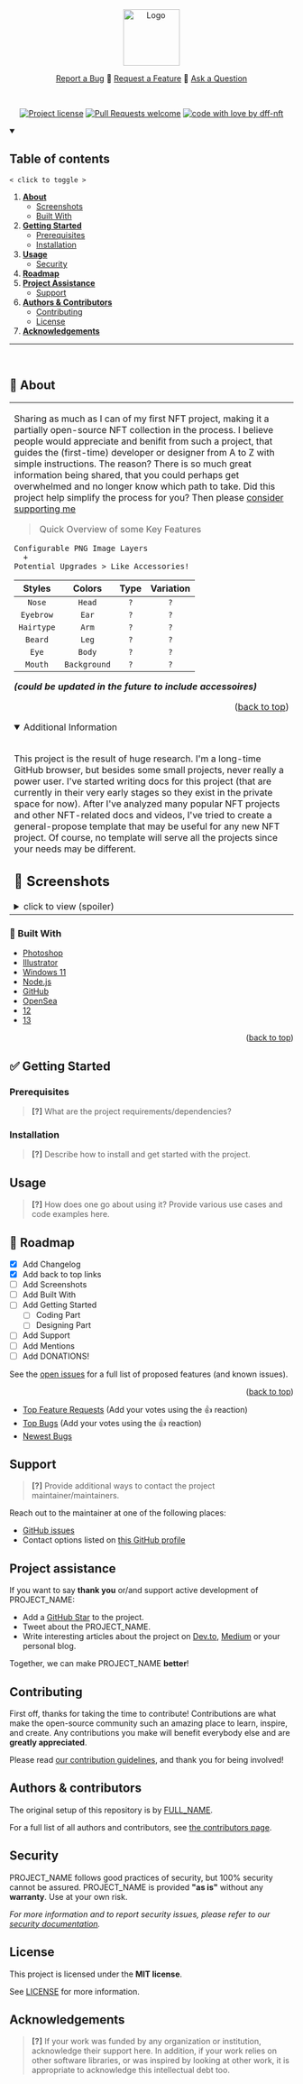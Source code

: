<div id="top"></div>
<div align="center">
  <a href="https://github.com/dff-nft/Epic-Crypto-Dudes"><img src="docs/images/logo.svg" alt="Logo" width="100" height="100"></a>

  <a href="https://github.com/dff-nft/Epic-Crypto-Dudes/issues/new?assignees=&labels=bug&template=01_BUG_REPORT.md&title=bug%3A+">Report a Bug</a>
  :small_orange_diamond:
  <a href="https://github.com/dff-nft/Epic-Crypto-Dudes/issues/new?assignees=&labels=enhancement&template=02_FEATURE_REQUEST.md&title=feat%3A+">Request a Feature</a>
  :small_orange_diamond:
  <a href="https://github.com/dff-nft/Epic-Crypto-Dudes/issues/new?assignees=&labels=question&template=04_SUPPORT_QUESTION.md&title=support%3A+">Ask a Question</a>

<br/>

[![Project license](https://img.shields.io/github/license/dff-nft/Epic-Crypto-Dudes.svg?style=flat-square)](LICENSE)
[![Pull Requests welcome](https://img.shields.io/badge/PRs-welcome-ff69b4.svg?style=flat-square)](https://github.com/dff-nft/Epic-Crypto-Dudes/issues?q=is%3Aissue+is%3Aopen+label%3A%22help+wanted%22)
[![code with love by dff-nft](https://img.shields.io/badge/%3C%2F%3E%20with%20%E2%99%A5%20by-dff-nft-ff1414.svg?style=flat-square)](https://github.com/dff-nft)

</div>

<details open="open">
  
<summary>
  
  <h2>Table of contents</h2>

  `< click to toggle >`

</summary>
  

1. [__About__](#speech_balloon-about)
    - [Screenshots](#art-screenshots)
    - [Built With](#wrench-built-with)
2. [__Getting Started__](#white_check_mark-getting-started)
    - [Prerequisites](#prerequisites)
    - [Installation](#installation)
3. [__Usage__](#usage)
    - [Security](#security)
4. [__Roadmap__](#construction-roadmap)
5. [__Project Assistance__](#project-assistance)
    - [Support](#support)
6. [__Authors & Contributors__](#authors--contributors)
    - [Contributing](#contributing)
    - [License](#license)
7. [__Acknowledgements__](#acknowledgements)


</details>

---
<br/>

## :speech_balloon: About

<table>
<tr>
<td>

Sharing as much as I can of my first NFT project, making it a partially open-source NFT collection in the process. I believe people would appreciate and benifit from such a project, that guides the (first-time) developer or designer from A to Z with simple instructions. The reason? There is so much great information being shared, that you could perhaps get overwhelmed and no longer know which path to take. Did this project help simplify the process for you? Then please [consider supporting me](https://defactofrank.com)


> Quick Overview of some Key Features

```JS
Configurable PNG Image Layers
  +
Potential Upgrades > Like Accessories!
```

| __Styles__ | __Colors__ | __Type__ | __Variation__ |
| :---: | :---: | :---: | :---: |
| `Nose` | `Head` | `?` | `?` |
| `Eyebrow` | `Ear` | `?` | `?` |
| `Hairtype` | `Arm` | `?` | `?` |
| `Beard`  | `Leg` | `?` | `?` |
| `Eye` | `Body` | `?` | `?` |
| `Mouth` | `Background` | `?` | `?` |

***(could be updated in the future to include accessoires)***

<p align="right">(<a href="#top">back to top</a>)</p>

<details open>
<summary>Additional Information</summary>
<br>

This project is the result of huge research. I'm a long-time GitHub browser, but besides some small projects, never really a power user. I've started writing docs for this project (that are currently in their very early stages so they exist in the private space for now). After I've analyzed many popular NFT projects and other NFT-related docs and videos, I've tried to create a general-propose template that may be useful for any new NFT project. Of course, no template will serve all the projects since your needs may be different.

</details>


## :art: Screenshots

<details>
<summary>click to view (spoiler)</summary>
<br>

```JS
Design + Coding + Configurating + Patience
```

| ECD#2489 | ECD#2488 |
| :------: | :------: |
| <img src="docs/images/screenshot.png" title="ECD#2489" width="100%"> | <img src="docs/images/screenshot.png" title="ECD#2488" width="100%"> |

</details>
</td>
</tr>
</table>

### :wrench: Built With

* [Photoshop](https://nextjs.org/)
* [Illustrator](https://reactjs.org/)
* [Windows 11](https://vuejs.org/)
* [Node.js](https://angular.io/)
* [GitHub](https://svelte.dev/)
* [OpenSea](https://laravel.com)
* [12](https://getbootstrap.com)
* [13](https://jquery.com)

<p align="right">(<a href="#top">back to top</a>)</p>

## :white_check_mark: Getting Started

### Prerequisites

> **[?]**
> What are the project requirements/dependencies?

### Installation

> **[?]**
> Describe how to install and get started with the project.

## Usage

> **[?]**
> How does one go about using it?
> Provide various use cases and code examples here.

## :construction: Roadmap

- [x] Add Changelog
- [x] Add back to top links
- [ ] Add Screenshots
- [ ] Add Built With
- [ ] Add Getting Started
    - [ ] Coding Part
    - [ ] Designing Part
- [ ] Add Support
- [ ] Add Mentions
- [ ] Add DONATIONS!

See the [open issues](https://github.com/othneildrew/Best-README-Template/issues) for a full list of proposed features (and known issues).

<p align="right">(<a href="#top">back to top</a>)</p>

- [Top Feature Requests](https://github.com/dff-nft/Epic-Crypto-Dudes/issues?q=label%3Aenhancement+is%3Aopen+sort%3Areactions-%2B1-desc) (Add your votes using the 👍 reaction)
- [Top Bugs](https://github.com/dff-nft/Epic-Crypto-Dudes/issues?q=is%3Aissue+is%3Aopen+label%3Abug+sort%3Areactions-%2B1-desc) (Add your votes using the 👍 reaction)
- [Newest Bugs](https://github.com/dff-nft/Epic-Crypto-Dudes/issues?q=is%3Aopen+is%3Aissue+label%3Abug)

## Support

> **[?]**
> Provide additional ways to contact the project maintainer/maintainers.

Reach out to the maintainer at one of the following places:

- [GitHub issues](https://github.com/dff-nft/Epic-Crypto-Dudes/issues/new?assignees=&labels=question&template=04_SUPPORT_QUESTION.md&title=support%3A+)
- Contact options listed on [this GitHub profile](https://github.com/dff-nft)

## Project assistance

If you want to say **thank you** or/and support active development of PROJECT_NAME:

- Add a [GitHub Star](https://github.com/dff-nft/Epic-Crypto-Dudes) to the project.
- Tweet about the PROJECT_NAME.
- Write interesting articles about the project on [Dev.to](https://dev.to/), [Medium](https://medium.com/) or your personal blog.

Together, we can make PROJECT_NAME **better**!

## Contributing

First off, thanks for taking the time to contribute! Contributions are what make the open-source community such an amazing place to learn, inspire, and create. Any contributions you make will benefit everybody else and are **greatly appreciated**.


Please read [our contribution guidelines](docs/CONTRIBUTING.md), and thank you for being involved!

## Authors & contributors

The original setup of this repository is by [FULL_NAME](https://github.com/dff-nft).

For a full list of all authors and contributors, see [the contributors page](https://github.com/dff-nft/Epic-Crypto-Dudes/contributors).

## Security

PROJECT_NAME follows good practices of security, but 100% security cannot be assured.
PROJECT_NAME is provided **"as is"** without any **warranty**. Use at your own risk.

_For more information and to report security issues, please refer to our [security documentation](docs/SECURITY.md)._

## License

This project is licensed under the **MIT license**.

See [LICENSE](LICENSE) for more information.

## Acknowledgements

> **[?]**
> If your work was funded by any organization or institution, acknowledge their support here.
> In addition, if your work relies on other software libraries, or was inspired by looking at other work, it is appropriate to acknowledge this intellectual debt too.

<!--
<hr>
<hr>
<hr>

# Epic Crypto Dudes

This Epic NFT Collection

## Description

Sharing Much of My NFT Project, making it a partially open-source NFT collection,

To provide you with the building blocks needed to get started on your own project.

## Getting Started

### Dependencies

* Adding this information in the near future
* (Placeholder for another list item)
  * (Placeholder for a secondary list item)
* (Placeholder for another list item)
* (Placeholder for another list item)

### Installing

1) Adding this info later
   1. (example step 1)
     ```
     example step 1
     ```
   2. (example step 2)
     ```
     example step 2
     ```
   3. (example step 3)
     ```
     example step 3
     ```
2) Adding more info later
  * (Installing instructions)
* Adding even more info later
  * (Installing instructions)

### Executing program

* How to run the program
* Step-by-step bullets
```
code blocks for commands
```

## Help (Frequently Asked Questions)

This will show answers to frequently asked questions.

>> ### The question

   1. The answer
   2. Another answer?
   
>> ### Second question

   1. An answer

>> ### Final example question

   1. This answer
   2. Needs a list
   3. To explain
   4. It correctly

## Basic Image layers used:

| Styles Included | Color Variants | Accessoires? | 
| :--- | :---: | ---: |
| Nose  | Head  | ? |
| Eyebrow  | Ear  | ? |
| Hairtype  | Arm  | ? |
| Beard  | Leg  | ? |
| Eye  | Body  | ? |
| Mouth  | Background  | ? |

***(could be updated in the future to include accessoires)***

## Authors

Contributors names and contact info (all contributors are added if requested)

ex. Frank Blom (defactofrank)  
ex. [@defactofrank](https://twitter.com/defactofrank)

## Version History

* 0.0.2
    * Textual changes to LICENSE.md and README.md
    * See [commit change]()
* 0.0.1
    * Initial Release

## License

This project is licensed under [ECD Terms & Conditions](https://github.com/dff-nft/Epic-Crypto-Dudes/blob/main/LICENSE) - see the LICENSE file for details

`` license info is subject to change ``

## Acknowledgments

Inspiration, code snippets, etc. (more to be added later)
* [Bored Ape Yaght Club](https://boredapeyachtclub.com/) - the terms and conditions
* [Stractors](https://www.youtube.com/channel/UCf-oH3TIq8xHVtVogrpTm7g) - awesome tutorial videos
* [codeSTACKr](https://www.youtube.com/channel/UCDCHcqyeQgJ-jVSd6VJkbCw) - awesome tutorial videos
-->
